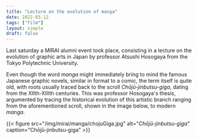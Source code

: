 ```yaml
---
title: "Lecture on the evolution of manga"
date: 2022-03-12
tags: ["film"]
layout: simple
draft: false
---
```


Last saturday a MIRAI alumni event took place, consisting in a lecture on the
evolution of graphic arts in Japan by professor Atsushi Hosogaya from the Tokyo
Polytechnic University.

Even though the word *manga* might immediately bring to mind the famous Japanese
graphic novels, similar in format to a comic, the term itself is quite old, with
roots usually traced back to the scroll *Chōjū-jinbutsu-giga*, dating from the
XIIth-XIIIth centuries. This was professor Hosogaya's thesis, argumented by
tracing the historical evolution of this artistic branch ranging from the
aforementioned scroll, shown in the image below, to modern *manga*.

{{< figure
    src="/img/mirai/manga/chojuGiga.jpg"
    alt="*Chōjū-jinbutsu-giga*"
    caption="Chōjū-jinbutsu-giga"
    >}}
